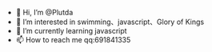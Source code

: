 - 👋 Hi, I’m @Plutda
- 👀 I’m interested in swimming、javascript、Glory of Kings
- 🌱 I’m currently learning javascript
- 📫 How to reach me qq:691841335

<!---
Plutda/Plutda is a ✨ special ✨ repository because its `README.md` (this file) appears on your GitHub profile.
You can click the Preview link to take a look at your changes.
--->
